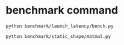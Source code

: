 # benchmark command

```shell
python benchmark/launch_latency/bench.py

python benchmark/static_shape/matmul.py
```
